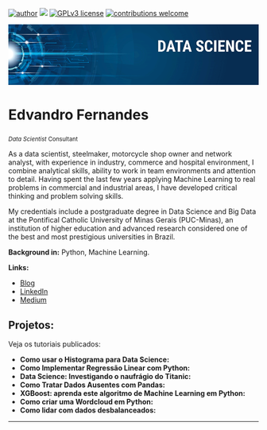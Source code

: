 [![author](https://img.shields.io/badge/author-edvandrodf-red.svg)](https://www.linkedin.com/in/edvandro-dias-76299a257) [![](https://img.shields.io/badge/python-3.7+-blue.svg)](https://www.python.org/downloads/release/python-365/) [![GPLv3 license](https://img.shields.io/badge/License-GPLv3-blue.svg)](http://perso.crans.org/besson/LICENSE.html) [![contributions welcome](https://img.shields.io/badge/contributions-welcome-brightgreen.svg?style=flat)](https://github.com/Edvandrodf/Data-Science/issues)

<p align="center">
  <img src="banner.png" >
</p>

# Edvandro Fernandes
<sub>*Data Scientist* Consultant</sub>

As a data scientist, steelmaker, motorcycle shop owner and network analyst, with experience in industry, commerce and hospital environment, I combine analytical skills, ability to work in team environments and attention to detail. Having spent the last few years applying Machine Learning to real problems in commercial and industrial areas, I have developed critical thinking and problem solving skills.

My credentials include a postgraduate degree in Data Science and Big Data at the Pontifical Catholic University of Minas Gerais (PUC-Minas), an institution of higher education and advanced research considered one of the best and most prestigious universities in Brazil.

**Background in:** Python, Machine Learning.

**Links:**
* [Blog](http://)
* [LinkedIn](https://www.linkedin.com/in/edvandro-dias-76299a257)
* [Medium](https://www.medium.com)


## Projetos:
Veja os tutoriais publicados:

* **Como usar o Histograma para Data Science:**
* **Como Implementar Regressão Linear com Python:**
* **Data Science: Investigando o naufrágio do Titanic:**
* **Como Tratar Dados Ausentes com Pandas:**
* **XGBoost: aprenda este algoritmo de Machine Learning em Python:**
* **Como criar uma Wordcloud em Python:**
* **Como lidar com dados desbalanceados:**

---
